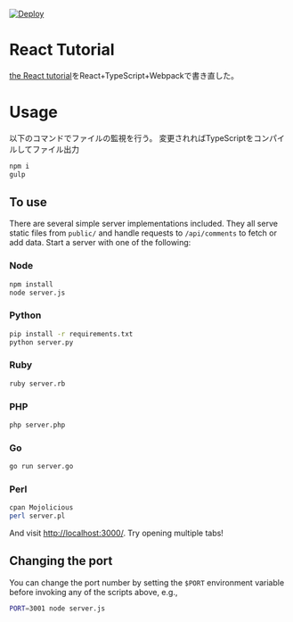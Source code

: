 [![Deploy](https://www.herokucdn.com/deploy/button.png)](https://heroku.com/deploy)

# React Tutorial

[the React tutorial](http://facebook.github.io/react/docs/tutorial.html)をReact+TypeScript+Webpackで書き直した。

# Usage

以下のコマンドでファイルの監視を行う。
変更されればTypeScriptをコンパイルしてファイル出力
```sh
npm i
gulp
```

## To use

There are several simple server implementations included. They all serve static files from `public/` and handle requests to `/api/comments` to fetch or add data. Start a server with one of the following:

### Node

```sh
npm install
node server.js
```

### Python

```sh
pip install -r requirements.txt
python server.py
```

### Ruby
```sh
ruby server.rb
```

### PHP
```sh
php server.php
```

### Go
```sh
go run server.go
```

### Perl

```sh
cpan Mojolicious
perl server.pl
```

And visit <http://localhost:3000/>. Try opening multiple tabs!

## Changing the port

You can change the port number by setting the `$PORT` environment variable before invoking any of the scripts above, e.g.,

```sh
PORT=3001 node server.js
```

